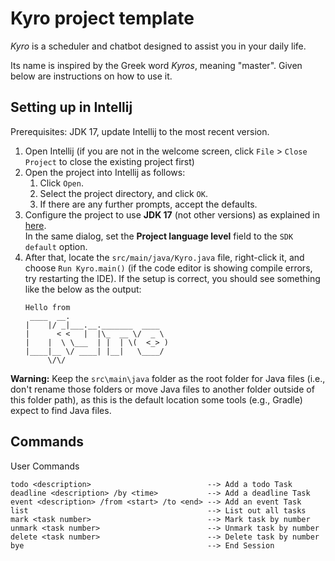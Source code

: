 # Kyro project template

_Kyro_ is a scheduler and chatbot designed to assist you in your daily life.

Its name is inspired by the Greek word _Kyros_, meaning "master". Given below are instructions on how to use it.

## Setting up in Intellij

Prerequisites: JDK 17, update Intellij to the most recent version.

1. Open Intellij (if you are not in the welcome screen, click `File` > `Close Project` to close the existing project
   first)
1. Open the project into Intellij as follows:
    1. Click `Open`.
    1. Select the project directory, and click `OK`.
    1. If there are any further prompts, accept the defaults.
1. Configure the project to use **JDK 17** (not other versions) as explained
   in [here](https://www.jetbrains.com/help/idea/sdk.html#set-up-jdk).<br>
   In the same dialog, set the **Project language level** field to the `SDK default` option.
1. After that, locate the `src/main/java/Kyro.java` file, right-click it, and choose `Run Kyro.main()` (if the code
   editor is showing compile errors, try restarting the IDE). If the setup is correct, you should see something like the
   below as the output:
   ```
   Hello from
    ____  __.                      
   |    |/ _|___.__._______  ____  
   |      < <   |  |\_  __ \/  _ \ 
   |    |  \ \___  | |  | \(  <_> )
   |____|__ \/ ____| |__|   \____/ 
        \/\/                    
   ```

**Warning:** Keep the `src\main\java` folder as the root folder for Java files (i.e., don't rename those folders or move
Java files to another folder outside of this folder path), as this is the default location some tools (e.g., Gradle)
expect to find Java files.

## Commands

User Commands

   ```
   todo <description>                          --> Add a todo Task
   deadline <description> /by <time>           --> Add a deadline Task
   event <description> /from <start> /to <end> --> Add an event Task
   list                                        --> List out all tasks
   mark <task number>                          --> Mark task by number
   unmark <task number>                        --> Unmark task by number
   delete <task number>                        --> Delete task by number
   bye                                         --> End Session
   ```
